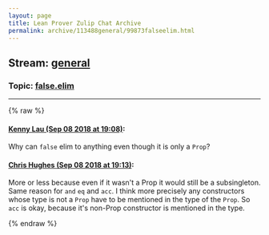 ```yaml
---
layout: page
title: Lean Prover Zulip Chat Archive 
permalink: archive/113488general/99873falseelim.html
---
```


## Stream: [general](index.html)
### Topic: [false.elim](99873falseelim.html)

---


{% raw %}
#### [ Kenny Lau (Sep 08 2018 at 19:08)](https://leanprover.zulipchat.com/#narrow/stream/113488-general/topic/false.elim/near/133574791):
<p>Why can <code>false</code> elim to anything even though it is only a <code>Prop</code>?</p>

#### [ Chris Hughes (Sep 08 2018 at 19:13)](https://leanprover.zulipchat.com/#narrow/stream/113488-general/topic/false.elim/near/133574907):
<p>More or less because even if it wasn't a Prop it would still be a subsingleton. Same reason for <code>and</code> <code>eq</code> and <code>acc</code>. I think more precisely any constructors whose type is not a <code>Prop</code> have to be mentioned in the type of the <code>Prop</code>. So <code>acc</code> is okay, because it's non-Prop constructor is mentioned in the type.</p>


{% endraw %}
